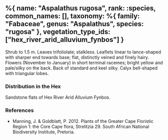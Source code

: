 %{
    name: "Aspalathus rugosa",
    rank: :species,
    common_names: [],
    taxonomy: %{
        family: "Fabaceae",
        genus: "Aspalathus",
        species: "rugosa"
    },
    vegetation_type_ids: ["hex_river_arid_alluvium_fynbos"]
}
---

Shrub to 1.5 m. Leaves trifoliolate; stalkless. Leaflets linear to lance-shaped with sharper end towards base;
flat, distinctly veined and finely hairy. Flowers (November to January) in short terminal racemes; bright
yellow and pale/silky on the back. Back of standard and keel silky. Calyx bell-shaped with triangular
lobes.

<!-- read more -->

### Distribution in the Hex

Sandstone flats of Hex River Arid Alluvium Fynbos.

### References

* Manning, J. & Goldblatt, P. 2012. Plants of the Greater Cape Floristic Region 1: the Core Cape flora, Strelitzia 29. South African National Biodiversity Institute, Pretoria.